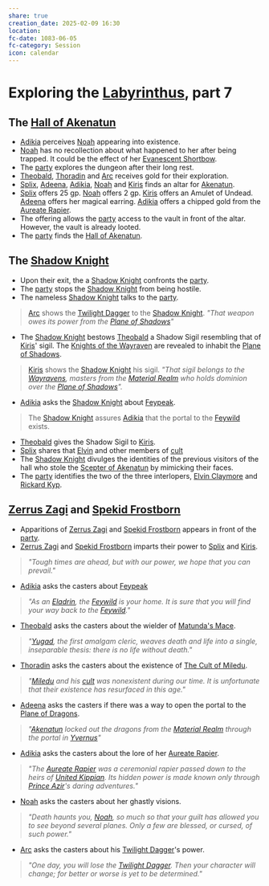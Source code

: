 ```yaml
---
share: true
creation_date: 2025-02-09 16:30
location: 
fc-date: 1083-06-05
fc-category: Session
icon: calendar
---
```

# Exploring the [Labyrinthus](../Locations/Areas/Labyrinthus.md), part 7
## The [Hall of Akenatun](../Locations/Buildings/Hall%20of%20Akenatun.md)
- [Adikia](../PCs/Adikia%20Unalome.md) perceives [Noah](../PCs/Noah%20Skie.md) appearing into existence.
- [Noah](../PCs/Noah%20Skie.md) has no recollection about what happened to her after being trapped. It could be the effect of her [Evanescent Shortbow](../Items/Mythic%20Items/Evanescent%20Shortbow.md).
- The [party](../Factions/Seven%20Up....md) explores the dungeon after their long rest.
- [Theobald](../PCs/Theobald%20Clayhollow.md), [Thoradin](../PCs/Thoradin%20Goodman.md) and [Arc](../PCs/Arc.md) receives gold for their exploration.
- [Splix](../PCs/Spraugh%20'Splix'%20Calix.md), [Adeena](../PCs/Adeena%20Oberon.md), [Adikia](../PCs/Adikia%20Unalome.md), [Noah](../PCs/Noah%20Skie.md) and [Kiris](../PCs/Kiris%20Acquermann.md) finds an altar for [Akenatun](../Deities/Old%20Gods/Akenatun.md).
- [Splix](../PCs/Spraugh%20'Splix'%20Calix.md) offers 25 gp. [Noah](../PCs/Noah%20Skie.md) offers 2 gp. [Kiris](../PCs/Kiris%20Acquermann.md) offers an Amulet of Undead. [Adeena](../PCs/Adeena%20Oberon.md) offers her magical earring. [Adikia](../PCs/Adikia%20Unalome.md) offers a chipped gold from the [Aureate Rapier](../Items/Mythic%20Items/Aureate%20Rapier.md).
- The offering allows the [party](../Factions/Seven%20Up....md) access to the vault in front of the altar. However, the vault is already looted.
- The [party](../Factions/Seven%20Up....md) finds the [Hall of Akenatun](../Locations/Buildings/Hall%20of%20Akenatun.md).
## The [Shadow Knight](../../Shadow%20Knight.md)
- Upon their exit, the a [Shadow Knight](../../Shadow%20Knight.md) confronts the [party](../Factions/Seven%20Up....md). 
- The [party](../Factions/Seven%20Up....md) stops the [Shadow Knight](../../Shadow%20Knight.md) from being hostile.
- The nameless [Shadow Knight](../../Shadow%20Knight.md) talks to the [party](../Factions/Seven%20Up....md).
> [Arc](../PCs/Arc.md) shows the [Twilight Dagger](../Items/Mythic%20Items/Twilight%20Dagger.md) to the [Shadow Knight](../../Shadow%20Knight.md).
> *"That weapon owes its power from the [Plane of Shadows](../Locations/Planes/Shadowfell.md)"*
- The [Shadow Knight](../../Shadow%20Knight.md) bestows [Theobald](../PCs/Theobald%20Clayhollow.md) a Shadow Sigil resembling that of [Kiris](../PCs/Kiris%20Acquermann.md)' sigil. The [Knights of the Wayraven](../Factions/Knights%20of%20the%20Wayraven.md) are revealed to inhabit the [Plane of Shadows](../Locations/Planes/Shadowfell.md). 
> [Kiris](../PCs/Kiris%20Acquermann.md) shows the [Shadow Knight](../../Shadow%20Knight.md) his sigil.
> *"That sigil belongs to the [Wayravens](../Factions/Knights%20of%20the%20Wayraven.md), masters from the [Material Realm](../Locations/Planes/Material%20Realm.md) who holds dominion over the [Plane of Shadows](../Locations/Planes/Shadowfell.md)".*
- [Adikia](../PCs/Adikia%20Unalome.md) asks the [Shadow Knight](../../Shadow%20Knight.md) about [Feypeak](../Locations/Areas/Feypeak.md).
> The [Shadow Knight](../../Shadow%20Knight.md) assures [Adikia](../PCs/Adikia%20Unalome.md) that the portal to the [Feywild](../Locations/Planes/Feywild.md) exists.
- [Theobald](../PCs/Theobald%20Clayhollow.md) gives the Shadow Sigil to [Kiris](../PCs/Kiris%20Acquermann.md).
- [Splix](../PCs/Spraugh%20'Splix'%20Calix.md) shares that [Elvin](../../Elvin%20Claymore.md) and other members of [cult](../../The%20Cult%20of%20Miledu.md)
- The [Shadow Knight](../../Shadow%20Knight.md) divulges the identities of the previous visitors of the hall who stole the [Scepter of Akenatun](../../Scepter%20of%20Akenatun.md) by mimicking their faces.
- The [party](../Factions/Seven%20Up....md) identifies the two of the three interlopers, [Elvin Claymore](../../Elvin%20Claymore.md) and [Rickard Kyp](../../Rickard%20Kyp.md).
## [Zerrus Zagi](../Lore/Mythical%20Heroes/Zerrus%20Zagi.md) and [Spekid Frostborn](../Lore/Mythical%20Heroes/Spekid%20Frostborn.md)
- Apparitions of [Zerrus Zagi](../Lore/Mythical%20Heroes/Zerrus%20Zagi.md) and [Spekid Frostborn](../Lore/Mythical%20Heroes/Spekid%20Frostborn.md) appears in front of the [party](../Factions/Seven%20Up....md).
- [Zerrus Zagi](../Lore/Mythical%20Heroes/Zerrus%20Zagi.md) and [Spekid Frostborn](../Lore/Mythical%20Heroes/Spekid%20Frostborn.md) imparts their power to [Splix](../PCs/Spraugh%20'Splix'%20Calix.md) and [Kiris](../PCs/Kiris%20Acquermann.md).
> *"Tough times are ahead, but with our power, we hope that you can prevail."*
- [Adikia](../PCs/Adikia%20Unalome.md) asks the casters about [Feypeak](../Locations/Areas/Feypeak.md)
> *"As an [Eladrin](../Factions/The%20Eladrin.md), the [Feywild](../Locations/Planes/Feywild.md) is your home. It is sure that you will find your way back to the [Feywild](../Locations/Planes/Feywild.md)."*
- [Theobald](../PCs/Theobald%20Clayhollow.md) asks the casters about the wielder of [Matunda's Mace](../Items/Mythic%20Items/Matunda's%20Mace.md).
> *"[Yugad](../Lore/Mythical%20Heroes/Yugad%20Matunda.md), the first amalgam cleric, weaves death and life into a single, inseparable thesis: there is no life without death."*
- [Thoradin](../PCs/Thoradin%20Goodman.md) asks the casters about the existence of [The Cult of Miledu](../../The%20Cult%20of%20Miledu.md).
> *"[Miledu](../../Miledu.md) and his [cult](../../The%20Cult%20of%20Miledu.md) was nonexistent during our time. It is unfortunate that their existence has resurfaced in this age."*
- [Adeena](../PCs/Adeena%20Oberon.md) asks the casters if there was a way to open the portal to the [Plane of Dragons](../Locations/Planes/Plane%20of%20Dragons.md).
> *"[Akenatun](../Deities/Old%20Gods/Akenatun.md) locked out the dragons from the [Material Realm](../Locations/Planes/Material%20Realm.md) through the portal in [Yvernus](../Locations/Areas/Yvernus%20District.md)"*
- [Adikia](../PCs/Adikia%20Unalome.md) asks the casters about the lore of her [Aureate Rapier](../Items/Mythic%20Items/Aureate%20Rapier.md).
> *"The [Aureate Rapier](../Items/Mythic%20Items/Aureate%20Rapier.md) was a ceremonial rapier passed down to the heirs of [United Kippian](../Locations/Kingdoms/Kingdom%20of%20United%20Kippian.md). Its hidden power is made known only through [Prince Azir](../Lore/Mythical%20Heroes/Azir%20Kyp.md)'s daring adventures."*
- [Noah](../PCs/Noah%20Skie.md) asks the casters about her ghastly visions.
> *"Death haunts you, [Noah](../PCs/Noah%20Skie.md), so much so that your guilt has allowed you to see beyond several planes. Only a few are blessed, or cursed, of such power."*
- [Arc](../PCs/Arc.md) asks the casters about his [Twilight Dagger](../Items/Mythic%20Items/Twilight%20Dagger.md)'s power.
> *"One day, you will lose the [Twilight Dagger](../Items/Mythic%20Items/Twilight%20Dagger.md). Then your character will change; for better or worse is yet to be determined."*